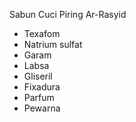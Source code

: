 Sabun Cuci Piring Ar-Rasyid
- Texafom
- Natrium sulfat
- Garam
- Labsa
- Gliseril
- Fixadura
- Parfum
- Pewarna
